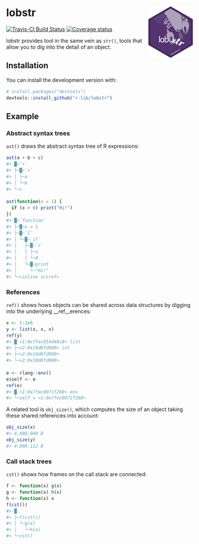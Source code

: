 
<!-- README.md is generated from README.Rmd. Please edit that file -->

# lobstr <img src='man/figures/logo.png' align="right">

[![Travis-CI Build
Status](https://travis-ci.org/r-lib/lobstr.svg?branch=master)](https://travis-ci.org/r-lib/lobstr)
[![Coverage
status](https://codecov.io/gh/r-lib/lobstr/branch/master/graph/badge.svg)](https://codecov.io/github/r-lib/lobstr?branch=master)

lobstr provides tool in the same vein as `str()`, tools that allow you
to dig into the detail of an object.

## Installation

You can install the development version with:

``` r
# install.packages("devtools")
devtools::install_github("r-lib/lobstr")
```

## Example

### Abstract syntax trees

`ast()` draws the abstract syntax tree of R expressions:

``` r
ast(a + b + c)
#> █─`+` 
#> ├─█─`+` 
#> │ ├─a 
#> │ └─b 
#> └─c

ast(function(x = 1) {
  if (x > 0) print("Hi!")
})
#> █─`function` 
#> ├─█─x = 1 
#> ├─█─`{` 
#> │ └─█─`if` 
#> │   ├─█─`>` 
#> │   │ ├─x 
#> │   │ └─0 
#> │   └─█─print 
#> │     └─"Hi!" 
#> └─<inline srcref>
```

### References

`ref()` shows hows objects can be shared across data structures by
digging into the underlying \_\_ref\_\_erences:

``` r
x <- 1:1e6
y <- list(x, x, x)
ref(y)
#> █ <1:0x7fec054d48c8> list 
#> ├─<2:0x10d8fd000> int 
#> ├─<2:0x10d8fd000> 
#> └─<2:0x10d8fd000>

e <- rlang::env()
e$self <- e
ref(e)
#> █ <1:0x7fec0071f268> env 
#> └─self = <1:0x7fec0071f268>
```

A related tool is `obj_size()`, which computes the size of an object
taking these shared references into account:

``` r
obj_size(x)
#> 4,000,040 B
obj_size(y)
#> 4,000,112 B
```

### Call stack trees

`cst()` shows how frames on the call stack are connected:

``` r
f <- function(x) g(x)
g <- function(x) h(x)
h <- function(x) x
f(cst())
#> █
#> ├─f(cst())
#> │ └─g(x)
#> │   └─h(x)
#> └─cst()
```
